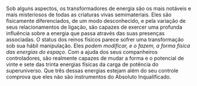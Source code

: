 ﻿Sob alguns aspectos, os transformadores de energia são os mais notáveis e mais misteriosos de todas as criaturas vivas semimateriais. Eles são fisicamente diferenciados, de um modo desconhecido, e pela variação de seus relacionamentos de ligação, são capazes de exercer uma profunda influência sobre a energia que passa através das suas presenças associadas. O status dos reinos físicos parece sofrer uma transformação sob sua hábil manipulação. Eles<I> podem modificar, e o fazem, a forma física das energias do espaço</I>. Com a ajuda dos seus companheiros controladores, são realmente capazes de mudar a forma e o potencial de vinte e sete das trinta energias físicas da carga de potência do superuniverso. Que três dessas energias estejam além do seu controle comprova que eles não são instrumentos do Absoluto Inqualificado.